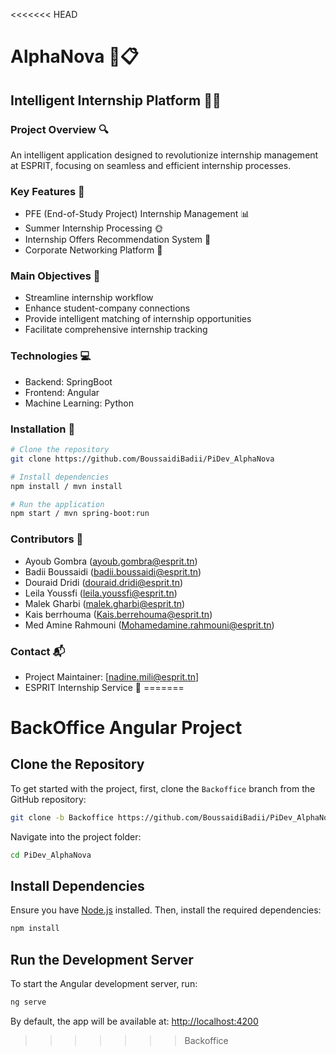 <<<<<<< HEAD
# AlphaNova 🚀📋

## Intelligent Internship Platform 💼🌐

### Project Overview 🔍
An intelligent application designed to revolutionize internship management at ESPRIT, focusing on seamless and efficient internship processes.

### Key Features 🌟
- PFE (End-of-Study Project) Internship Management 📊
- Summer Internship Processing 🌞
- Internship Offers Recommendation System 🤝
- Corporate Networking Platform 🏢

### Main Objectives 🎯
- Streamline internship workflow
- Enhance student-company connections
- Provide intelligent matching of internship opportunities
- Facilitate comprehensive internship tracking

### Technologies 💻
- Backend: SpringBoot
- Frontend: Angular
- Machine Learning: Python

### Installation 🔧
```bash
# Clone the repository
git clone https://github.com/BoussaidiBadii/PiDev_AlphaNova

# Install dependencies
npm install / mvn install

# Run the application
npm start / mvn spring-boot:run
```

### Contributors 👥
 - Ayoub Gombra (ayoub.gombra@esprit.tn)
 - Badii Boussaidi (badii.boussaidi@esprit.tn)
 - Douraid Dridi (douraid.dridi@esprit.tn)
 - Leila Youssfi (leila.youssfi@esprit.tn)
 - Malek Gharbi (malek.gharbi@esprit.tn)
 - Kais berrhouma (Kais.berrehouma@esprit.tn)
 - Med Amine Rahmouni (Mohamedamine.rahmouni@esprit.tn)

### Contact 📬
- Project Maintainer: [nadine.mili@esprit.tn]
- ESPRIT Internship Service 🏫
=======
# BackOffice Angular Project

## Clone the Repository
To get started with the project, first, clone the `Backoffice` branch from the GitHub repository:

```sh
git clone -b Backoffice https://github.com/BoussaidiBadii/PiDev_AlphaNova.git
```

Navigate into the project folder:

```sh
cd PiDev_AlphaNova
```

## Install Dependencies
Ensure you have [Node.js](https://nodejs.org/) installed. Then, install the required dependencies:

```sh
npm install
```

## Run the Development Server
To start the Angular development server, run:

```sh
ng serve
```

By default, the app will be available at: [http://localhost:4200](http://localhost:4200)
>>>>>>> Backoffice

